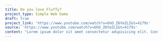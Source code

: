 ```yaml
---
title: Do you love Fluffy?
project_type: Simple Web Game
draft: true
project_link: 'https://www.youtube.com/watch?v=bhO_Z6YeZLI&t=4179s'
source: 'https://www.youtube.com/watch?v=bhO_Z6YeZLI&t=4179s'
content: "Lorem ipsum dolor sit amet consectetur adipisicing elit. Consequuntur ad in, velit similique itaque nihil quae beatae dolorum numquam expedita.\r\n\nOne of the most challenging aspects my work with Engine, is slowly introducing improvements to the UI without breaking the conventions of the existing system. With the release of the Apex M750 keyboard, we knew our previous illumination UI needed to be revisited. The existing UI was meaningless to users who had no image editing experience. The revised UI featured labels for each tool, a default to the most commonly used tools, and more obvious redo/undo buttons. I prototyped the new UI's behavior which you can view below.\r\n\nWhenever we run the `wagTail()` animation is executed, it is pretty good"
---
```


